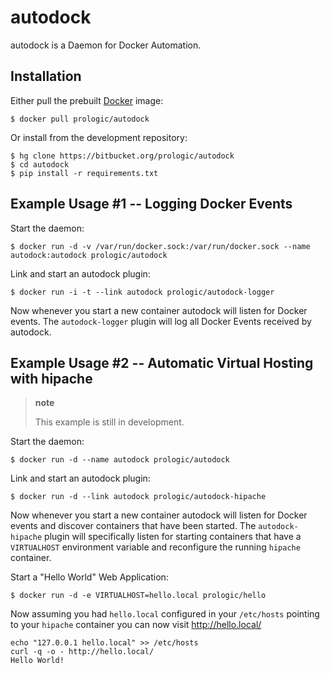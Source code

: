 autodock
========

autodock is a Daemon for Docker Automation.

Installation
------------

Either pull the prebuilt [Docker](http://docker.com/) image:

    $ docker pull prologic/autodock

Or install from the development repository:

    $ hg clone https://bitbucket.org/prologic/autodock
    $ cd autodock
    $ pip install -r requirements.txt

Example Usage \#1 -- Logging Docker Events
------------------------------------------

Start the daemon:

    $ docker run -d -v /var/run/docker.sock:/var/run/docker.sock --name autodock:autodock prologic/autodock

Link and start an autodock plugin:

    $ docker run -i -t --link autodock prologic/autodock-logger

Now whenever you start a new container autodock will listen for Docker events. The `autodock-logger` plugin will log all Docker Events received by autodock.

Example Usage \#2 -- Automatic Virtual Hosting with hipache
-----------------------------------------------------------

> **note**
>
> This example is still in development.

Start the daemon:

    $ docker run -d --name autodock prologic/autodock

Link and start an autodock plugin:

    $ docker run -d --link autodock prologic/autodock-hipache

Now whenever you start a new container autodock will listen for Docker events and discover containers that have been started. The `autodock-hipache` plugin will specifically listen for starting containers that have a `VIRTUALHOST` environment variable and reconfigure the running `hipache` container.

Start a "Hello World" Web Application:

    $ docker run -d -e VIRTUALHOST=hello.local prologic/hello

Now assuming you had `hello.local` configured in your `/etc/hosts` pointing to your `hipache` container you can now visit <http://hello.local/>

    echo "127.0.0.1 hello.local" >> /etc/hosts
    curl -q -o - http://hello.local/
    Hello World!
